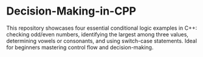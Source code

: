 # Decision-Making-in-CPP
This repository showcases four essential conditional logic examples in C++: checking odd/even numbers, identifying the largest among three values, determining vowels or consonants, and using switch-case statements. Ideal for beginners mastering control flow and decision-making.
